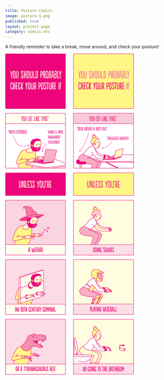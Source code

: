 ```yaml
---
title: Posture Comics
image: posture-1.png
published: true
layout: project-page
category: comics-etc
---
```

A friendly reminder to take a break, move around, and check your posture!

![Posture comics](/images/comics-etc/posture-2.png)
